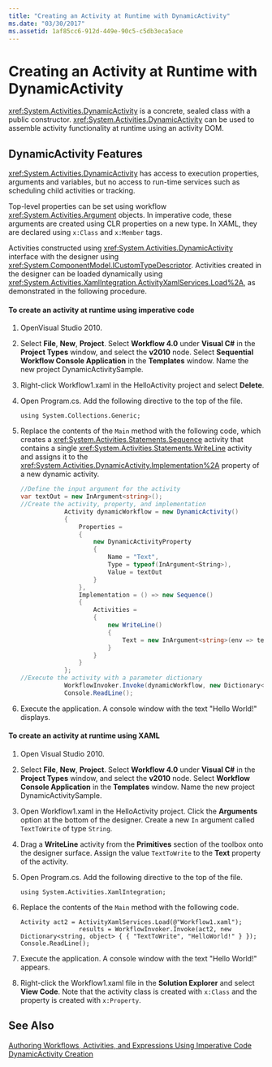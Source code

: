 ```yaml
---
title: "Creating an Activity at Runtime with DynamicActivity"
ms.date: "03/30/2017"
ms.assetid: 1af85cc6-912d-449e-90c5-c5db3eca5ace
---
```

# Creating an Activity at Runtime with DynamicActivity
<xref:System.Activities.DynamicActivity> is a concrete, sealed class with a public constructor. <xref:System.Activities.DynamicActivity> can be used to assemble activity functionality at runtime using an activity DOM.

## DynamicActivity Features
 <xref:System.Activities.DynamicActivity> has access to execution properties, arguments and variables, but no access to run-time services such as scheduling child activities or tracking.

 Top-level properties can be set using workflow <xref:System.Activities.Argument> objects. In imperative code, these arguments are created using CLR properties on a new type. In XAML, they are declared using `x:Class` and `x:Member` tags.

 Activities constructed using <xref:System.Activities.DynamicActivity> interface with the designer using <xref:System.ComponentModel.ICustomTypeDescriptor>. Activities created in the designer can be loaded dynamically using <xref:System.Activities.XamlIntegration.ActivityXamlServices.Load%2A>, as demonstrated in the following procedure.

#### To create an activity at runtime using imperative code

1.  OpenVisual Studio 2010.

2.  Select **File**, **New**, **Project**. Select **Workflow 4.0** under **Visual C#** in the **Project Types** window, and select the **v2010** node. Select **Sequential Workflow Console Application** in the **Templates** window. Name the new project DynamicActivitySample.

3.  Right-click Workflow1.xaml in the HelloActivity project and select **Delete**.

4.  Open Program.cs. Add the following directive to the top of the file.

    ```
    using System.Collections.Generic;
    ```

5.  Replace the contents of the `Main` method with the following code, which creates a <xref:System.Activities.Statements.Sequence> activity that contains a single <xref:System.Activities.Statements.WriteLine> activity and assigns it to the <xref:System.Activities.DynamicActivity.Implementation%2A> property of a new dynamic activity.

    ```csharp
    //Define the input argument for the activity
    var textOut = new InArgument<string>();
    //Create the activity, property, and implementation
                Activity dynamicWorkflow = new DynamicActivity()
                {
                    Properties =
                    {
                        new DynamicActivityProperty
                        {
                            Name = "Text",
                            Type = typeof(InArgument<String>),
                            Value = textOut
                        }
                    },
                    Implementation = () => new Sequence()
                    {
                        Activities =
                        {
                            new WriteLine()
                            {
                                Text = new InArgument<string>(env => textOut.Get(env))
                            }
                        }
                    }
                };
    //Execute the activity with a parameter dictionary
                WorkflowInvoker.Invoke(dynamicWorkflow, new Dictionary<string, object> { { "Text", "Hello World!" } });
                Console.ReadLine();
    ```

6.  Execute the application. A console window with the text "Hello World!" displays.

#### To create an activity at runtime using XAML

1.  Open Visual Studio 2010.

2.  Select **File**, **New**, **Project**. Select **Workflow 4.0** under **Visual C#** in the **Project Types** window, and select the **v2010** node. Select  **Workflow Console Application** in the **Templates** window. Name the new project DynamicActivitySample.

3.  Open Workflow1.xaml in the HelloActivity project. Click the **Arguments** option at the bottom of the designer. Create a new `In` argument called `TextToWrite` of type `String`.

4.  Drag a **WriteLine** activity from the **Primitives** section of the toolbox onto the designer surface. Assign the value `TextToWrite` to the **Text** property of the activity.

5.  Open Program.cs. Add the following directive to the top of the file.

    ```
    using System.Activities.XamlIntegration;
    ```

6.  Replace the contents of the `Main` method with the following code.

    ```
    Activity act2 = ActivityXamlServices.Load(@"Workflow1.xaml");
                    results = WorkflowInvoker.Invoke(act2, new Dictionary<string, object> { { "TextToWrite", "HelloWorld!" } });
    Console.ReadLine();
    ```

7.  Execute the application. A console window with the text "Hello World!" appears.

8.  Right-click the Workflow1.xaml file in the **Solution Explorer** and select **View Code**. Note that the activity class is created with `x:Class` and the property is created with `x:Property`.

## See Also
 [Authoring Workflows, Activities, and Expressions Using Imperative Code](../../../docs/framework/windows-workflow-foundation/authoring-workflows-activities-and-expressions-using-imperative-code.md)
 [DynamicActivity Creation](../../../docs/framework/windows-workflow-foundation/samples/dynamicactivity-creation.md)
